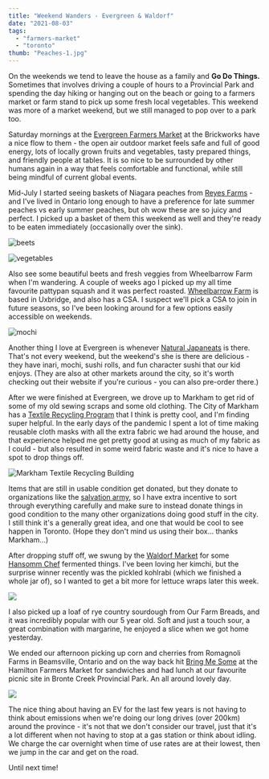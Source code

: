 ```yaml
---
title: "Weekend Wanders - Evergreen & Waldorf"
date: "2021-08-03"
tags:
  - "farmers-market"
  - "toronto"
thumb: "Peaches-1.jpg"
---
```


On the weekends we tend to leave the house as a family and **Go Do Things.** Sometimes that involves driving a couple of hours to a Provincial Park and spending the day hiking or hanging out on the beach or going to a farmers market or farm stand to pick up some fresh local vegetables. This weekend was more of a market weekend, but we still managed to pop over to a park too.

Saturday mornings at the [Evergreen Farmers Market](https://www.evergreen.ca/evergreen-brick-works/markets-food/saturday-farmers-market/) at the Brickworks have a nice flow to them - the open air outdoor market feels safe and full of good energy, lots of locally grown fruits and vegetables, tasty prepared things, and friendly people at tables. It is so nice to be surrounded by other humans again in a way that feels comfortable and functional, while still being mindful of current global events.

Mid-July I started seeing baskets of Niagara peaches from [Reyes Farms](http://www.reyesfarms.ca/) - and I've lived in Ontario long enough to have a preference for late summer peaches vs early summer peaches, but oh wow these are so juicy and perfect. I picked up a basket of them this weekend as well and they're ready to be eaten immediately (occasionally over the sink).

![beets](/img/beets-1024x839.jpg)

![vegetables](/posts/img/vegetables1.jpg)

Also see some beautiful beets and fresh veggies from Wheelbarrow Farm when I'm wandering. A couple of weeks ago I picked up my all time favourite pattypan squash and it was perfect roasted. [Wheelbarrow Farm](https://wheelbarrowfarm.com/) is based in Uxbridge, and also has a CSA. I suspect we'll pick a CSA to join in future seasons, so I've been looking around for a few options easily accessible on weekends.

![mochi](/posts/img/mochi-evergreen-farmers-market-japan-natural-eats.jpg)

Another thing I love at Evergreen is whenever [Natural Japaneats](http://www.naturaljapaneats.ca/) is there. That's not every weekend, but the weekend's she is there are delicious - they have inari, mochi, sushi rolls, and fun character sushi that our kid enjoys. (They are also at other markets around the city, so it's worth checking out their website if you're curious - you can also pre-order there.)

After we were finished at Evergreen, we drove up to Markham to get rid of some of my old sewing scraps and some old clothing. The City of Markham has a [Textile Recycling Program](https://www.markham.ca/wps/portal/home/neighbourhood-services/recycling-garbage/services/textiles/06-textiles) that I think is pretty cool, and I'm finding super helpful. In the early days of the pandemic I spent a lot of time making reusable cloth masks with all the extra fabric we had around the house, and that experience helped me get pretty good at using as much of my fabric as I could - but also resulted in some weird fabric waste and it's nice to have a spot to drop things off.

![Markham Textile Recycling Building](/posts/img/markham-textile-recycling-1024x946.jpg)

Items that are still in usable condition get donated, but they donate to organizations like the [salvation army](https://buddiesinbadtimes.com/blog/the-salvation-army-still-hates-gays/), so I have extra incentive to sort through everything carefully and make sure to instead donate things in good condition to the many other organizations doing good stuff in the city. I still think it's a generally great idea, and one that would be cool to see happen in Toronto. (Hope they don't mind us using their box... thanks Markham...)

After dropping stuff off, we swung by the [Waldorf Market](https://www.villagemarket.ca/) for some [Hansomm Chef](https://www.hansommchef.com/products) fermented things. I've been loving her kimchi, but the surprise winner recently was the pickled kohlrabi (which we finished a whole jar of), so I wanted to get a bit more for lettuce wraps later this week.

![](/posts/img/hansomm-chef.jpg)

I also picked up a loaf of rye country sourdough from Our Farm Breads, and it was incredibly popular with our 5 year old. Soft and just a touch sour, a great combination with margarine, he enjoyed a slice when we got home yesterday.

We ended our afternoon picking up corn and cherries from Romagnoli Farms in Beamsville, Ontario and on the way back hit [Bring Me Some](https://www.bringmesome.ca/) at the Hamilton Farmers Market for sandwiches and had lunch at our favourite picnic site in Bronte Creek Provincial Park. An all around lovely day.

![](/img/Bronte-Creek-1024x768.jpg)

The nice thing about having an EV for the last few years is not having to think about emissions when we're doing our long drives (over 200km) around the province - it's not that we don't consider our travel, just that it's a lot different when not having to stop at a gas station or think about idling. We charge the car overnight when time of use rates are at their lowest, then we jump in the car and get on the road.

Until next time!
